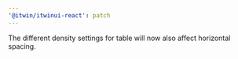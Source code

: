```yaml
---
'@itwin/itwinui-react': patch
---
```


The different density settings for table will now also affect horizontal spacing.
